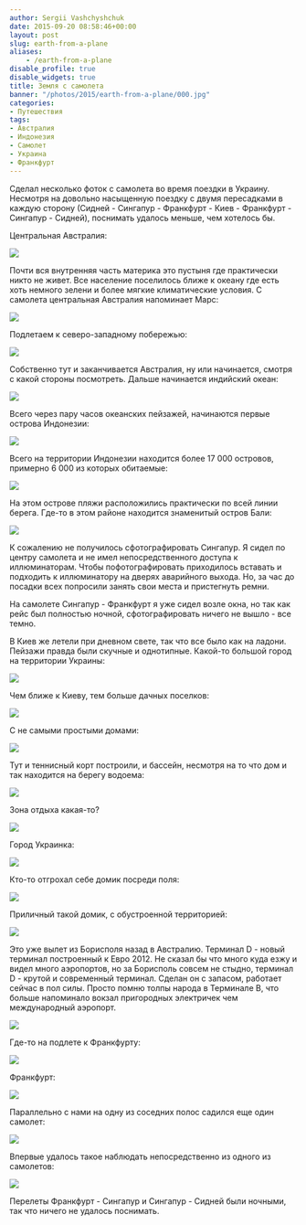 ```yaml
---
author: Sergii Vashchyshchuk
date: 2015-09-20 08:58:46+00:00
layout: post
slug: earth-from-a-plane
aliases:
    - /earth-from-a-plane
disable_profile: true
disable_widgets: true
title: Земля с самолета
banner: "/photos/2015/earth-from-a-plane/000.jpg"
categories:
- Путешествия
tags:
- Австралия
- Индонезия
- Самолет
- Украина
- Франкфурт
---
```


Сделал несколько фоток с самолета во время поездки в Украину. Несмотря на довольно насыщенную поездку с двумя пересадками в каждую сторону (Сидней - Сингапур - Франкфурт - Киев - Франкфурт - Сингапур - Сидней), поснимать удалось меньше, чем хотелось бы.

Центральная Австралия:

[![](/photos/2015/earth-from-a-plane/001.jpg)](/photos/2015/earth-from-a-plane/001.jpg)

Почти вся внутренняя часть материка это пустыня где практически никто не живет. Все население поселилось ближе к океану где есть хоть немного зелени и более мягкие климатические условия. С самолета центральная Австралия напоминает Марс:

[![](/photos/2015/earth-from-a-plane/002.jpg)](/photos/2015/earth-from-a-plane/002.jpg)

Подлетаем к северо-западному побережью:

[![](/photos/2015/earth-from-a-plane/003.jpg)](/photos/2015/earth-from-a-plane/003.jpg)

Собственно тут и заканчивается Австралия, ну или начинается, смотря с какой стороны посмотреть. Дальше начинается индийский океан:

[![](/photos/2015/earth-from-a-plane/004.jpg)](/photos/2015/earth-from-a-plane/004.jpg)

Всего через пару часов океанских пейзажей, начинаются первые острова Индонезии:

[![](/photos/2015/earth-from-a-plane/005.jpg)](/photos/2015/earth-from-a-plane/005.jpg)

Всего на территории Индонезии находится более 17 000 островов, примерно 6 000 из которых обитаемые:

[![](/photos/2015/earth-from-a-plane/006.jpg)](/photos/2015/earth-from-a-plane/006.jpg)

На этом острове пляжи расположились практически по всей линии берега. Где-то в этом районе находится знаменитый остров Бали:

[![](/photos/2015/earth-from-a-plane/007.jpg)](/photos/2015/earth-from-a-plane/007.jpg)

К сожалению не получилось сфотографировать Сингапур. Я сидел по центру самолета и не имел непосредственного доступа к иллюминаторам. Чтобы пофотографировать приходилось вставать и подходить к иллюминатору на дверях аварийного выхода. Но, за час до посадки всех попросили занять свои места и пристегнуть ремни.

На самолете Сингапур - Франкфурт я уже сидел возле окна, но так как рейс был полностью ночной, сфотографировать ничего не вышло - все темно.

В Киев же летели при дневном свете, так что все было как на ладони. Пейзажи правда были скучные и однотипные. Какой-то большой город на территории Украины:

[![](/photos/2015/earth-from-a-plane/008.jpg)](/photos/2015/earth-from-a-plane/008.jpg)

Чем ближе к Киеву, тем больше дачных поселков:

[![](/photos/2015/earth-from-a-plane/009.jpg)](/photos/2015/earth-from-a-plane/009.jpg)

С не самыми простыми домами:

[![](/photos/2015/earth-from-a-plane/010.jpg)](/photos/2015/earth-from-a-plane/010.jpg)

Тут и теннисный корт построили, и бассейн, несмотря на то что дом и так находится на берегу водоема:

[![](/photos/2015/earth-from-a-plane/011.jpg)](/photos/2015/earth-from-a-plane/011.jpg)

Зона отдыха какая-то?

[![](/photos/2015/earth-from-a-plane/012.jpg)](/photos/2015/earth-from-a-plane/012.jpg)

Город Украинка:

[![](/photos/2015/earth-from-a-plane/013.jpg)](/photos/2015/earth-from-a-plane/013.jpg)

Кто-то отгрохал себе домик посреди поля:

[![](/photos/2015/earth-from-a-plane/014.jpg)](/photos/2015/earth-from-a-plane/014.jpg)

Приличный такой домик, с обустроенной территорией:

[![](/photos/2015/earth-from-a-plane/015.jpg)](/photos/2015/earth-from-a-plane/015.jpg)

Это уже вылет из Борисполя назад в Австралию. Терминал D - новый терминал построенный к Евро 2012. Не сказал бы что много куда езжу и видел много аэропортов, но за Борисполь совсем не стыдно, терминал D - крутой и современный терминал. Сделан он с запасом, работает сейчас в пол силы. Просто помню толпы народа в Терминале B, что больше напоминало вокзал пригородных электричек чем международный аэропорт.

[![](/photos/2015/earth-from-a-plane/016.jpg)](/photos/2015/earth-from-a-plane/016.jpg)

Где-то на подлете к Франкфурту:

[![](/photos/2015/earth-from-a-plane/017.jpg)](/photos/2015/earth-from-a-plane/017.jpg)

Франкфурт:

[![](/photos/2015/earth-from-a-plane/018.jpg)](/photos/2015/earth-from-a-plane/018.jpg)

Параллельно с нами на одну из соседних полос садился еще один самолет:

[![](/photos/2015/earth-from-a-plane/019.jpg)](/photos/2015/earth-from-a-plane/019.jpg)

Впервые удалось такое наблюдать непосредственно из одного из самолетов:

[![](/photos/2015/earth-from-a-plane/020.jpg)](/photos/2015/earth-from-a-plane/020.jpg)

Перелеты Франкфурт - Сингапур и Сингапур - Сидней были ночными, так что ничего не удалось поснимать.
